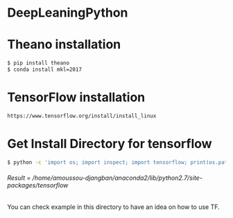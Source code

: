# DeepLeaningPython

# Theano installation 

```sh
$ pip install theano 
$ conda install mkl=2017
```

# TensorFlow installation 

```sh
https://www.tensorflow.org/install/install_linux
```

# Get Install Directory for tensorflow

```sh
$ python -c 'import os; import inspect; import tensorflow; print(os.path.dirname(inspect.getfile(tensorflow)))'
```
###### Result = /home/amoussou-djangban/anaconda2/lib/python2.7/site-packages/tensorflow

You can check example in this directory to have an idea on how to use TF. 

